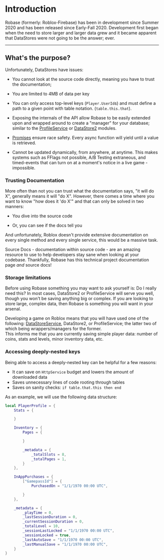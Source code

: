 # Introduction

Robase (formerly: Roblox-Firebase) has been in development since Summer 2020 and has been released since Early-Fall 2020. Development first began when the need to store larger and larger data grew and it became apparent that DataStores were not going to be the answer; ever.

---

## What's the purpose?

Unfortunately, DataStores have issues:

+ You cannot look at the source code directly, meaning you have to trust the documentation;

+ You are limited to 4MB of data per key

+ You can only access top-level keys (`Player.UserId`s) and must define a path to a given point with table notation. (`table.this.that`).

+ Exposing the internals of the API allow Robase to be easily extended upon and wrapped around to create a "manager" for your database; similar to the [ProfileService]() or [DataStore2]() modules.

+ [Promises]() ensure race safety. Every async function will yield until a value is retrieved.

+ Cannot be updated dynamically, from anywhere, at anytime. This makes systems such as FFlags not possible, A/B Testing extraneous, and timed-events that can turn on at a moment's notice in a live game - impossible.

### Trusting Documentation

More often than not you can trust what the documentation says, "it will do X", generally means it will "do X". However, there comes a time where you want to know "how does it 'do X'" and that can only be solved in two manners:

- You dive into the source code

- Or, you can see if the docs tell you

And unfortunately, Roblox doesn't provide extensive documentation on every single method and every single service, this would be a massive task. 

Source Docs - documentation within source code - are an amazing resource to use to help developers stay sane when looking at your codebase. Thankfully, Robase has this technical project documentation page *and* source docs!

### Storage limitations

Before using Robase something you may want to ask yourself is: Do I really need this? In most cases, DataStore2 or ProfileService will serve you well, though you won't be saving anything big or complex. If you are looking to store large, complex data, then Robase is something you will want in your arsenal.

Developing a game on Roblox means that you will have used one of the following: [DataStoreService](), DataStore2, or ProfileService; the latter two of which being wrappers/managers for the former.  
This informs me that you are currently saving simple player data: number of coins, stats and levels, minor inventory data, etc. 

### Accessing deeply-nested keys

Being able to access a deeply-nested key can be helpful for a few reasons:

+ It can save on `HttpService` budget and lowers the amount of downloaded data
+ Saves unnecessary lines of code rooting through tables
+ Saves on sanity checks: `if table.that.this then end`

As an example, we will use the following data structure:

``` lua
local PlayerProfile = {
    Stats = {

    }

    Inventory = {
        Pages = {

        }

        _metadata = {
            _totalSlots = 8,
            _totalPages = 1,
        }
    },

    InAppPurchases = {
        ["GamepassId"] = {
            PurchasedOn = "1/1/1970 00:00 UTC",

        }
    },

    _metadata = {
        _playTime = 0,
        _lastSessionDuration = 0,
        _currentSessionDuration = 0,
        _totalLevel = 10,
        _sessionLastLocked = "1/1/1970 00:00 UTC",
        _sessionLocked = true,
        _lastAutoSave = "1/1/1970 00:00 UTC",
        _lastManualSave = "1/1/1970 00:00 UTC",
    }
}
```